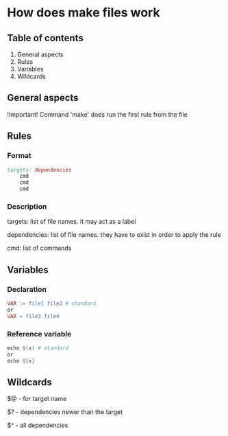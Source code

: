# How does make files work

## Table of contents

1. General aspects
2. Rules
3. Variables
4. Wildcards

## General aspects

!Important! Command 'make' does run the first rule from the file

## Rules
### Format

``` Makefile
targets: dependencies
    cmd
    cmd
    cmd
```

### Description

targets: list of file names. it may act as a label

dependencies: list of file names. they have to exist in order to apply the rule

cmd: list of commands

## Variables

### Declaration

``` Makefile
VAR := file1 file2 # standard
or
VAR = file3 file4
```

### Reference variable

``` Makefile
echo $(x) # standard
or
echo ${x}
```

## Wildcards

$@ - for target name

$? - dependencies newer than the target

$^ - all dependencies
